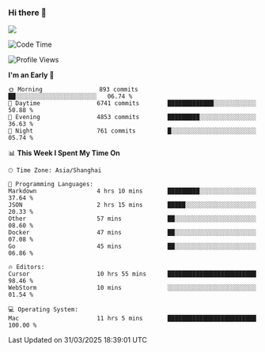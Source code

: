 ### Hi there 👋

<!--
**JJAYCHEN1e/jjaychen1e** is a ✨ _special_ ✨ repository because its `README.md` (this file) appears on your GitHub profile.

Here are some ideas to get you started:

- 🔭 I’m currently working on ...
- 🌱 I’m currently learning ...
- 👯 I’m looking to collaborate on ...
- 🤔 I’m looking for help with ...
- 💬 Ask me about ...
- 📫 How to reach me: ...
- 😄 Pronouns: ...
- ⚡ Fun fact: ...
-->

[![](https://github-readme-stats.vercel.app/api?username=jjaychen1e&show_icons=true)](https://github.com/jjaychen1e/github-readme-stats?count_private=true)

<!--START_SECTION:waka-->
![Code Time](http://img.shields.io/badge/Code%20Time-1%2C889%20hrs%2014%20mins-blue)

![Profile Views](http://img.shields.io/badge/Profile%20Views-0-blue)

**I'm an Early 🐤** 

```text
🌞 Morning                893 commits         ██░░░░░░░░░░░░░░░░░░░░░░░   06.74 % 
🌆 Daytime                6741 commits        █████████████░░░░░░░░░░░░   50.88 % 
🌃 Evening                4853 commits        █████████░░░░░░░░░░░░░░░░   36.63 % 
🌙 Night                  761 commits         █░░░░░░░░░░░░░░░░░░░░░░░░   05.74 % 
```


📊 **This Week I Spent My Time On** 

```text
🕑︎ Time Zone: Asia/Shanghai

💬 Programming Languages: 
Markdown                 4 hrs 10 mins       █████████░░░░░░░░░░░░░░░░   37.64 % 
JSON                     2 hrs 15 mins       █████░░░░░░░░░░░░░░░░░░░░   20.33 % 
Other                    57 mins             ██░░░░░░░░░░░░░░░░░░░░░░░   08.60 % 
Docker                   47 mins             ██░░░░░░░░░░░░░░░░░░░░░░░   07.08 % 
Go                       45 mins             ██░░░░░░░░░░░░░░░░░░░░░░░   06.86 % 

🔥 Editors: 
Cursor                   10 hrs 55 mins      █████████████████████████   98.46 % 
WebStorm                 10 mins             ░░░░░░░░░░░░░░░░░░░░░░░░░   01.54 % 

💻 Operating System: 
Mac                      11 hrs 5 mins       █████████████████████████   100.00 % 
```


 Last Updated on 31/03/2025 18:39:01 UTC
<!--END_SECTION:waka-->
